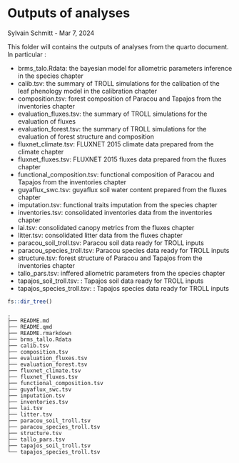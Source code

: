 # Outputs of analyses
Sylvain Schmitt -
Mar 7, 2024

This folder will contains the outputs of analyses from the quarto
document. In particular :

- brms_talo.Rdata: the bayesian model for allometric parameters
  inference in the species chapter
- calib.tsv: the summary of TROLL simulations for the calibation of the
  leaf phenology model in the calibration chapter
- composition.tsv: forest composition of Paracou and Tapajos from the
  inventories chapter
- evaluation_fluxes.tsv: the summary of TROLL simulations for the
  evaluation of fluxes
- evaluation_forest.tsv: the summary of TROLL simulations for the
  evaluation of forest structure and composition
- fluxnet_climate.tsv: FLUXNET 2015 climate data prepared from the
  climate chapter
- fluxnet_fluxes.tsv: FLUXNET 2015 fluxes data prepared from the fluxes
  chapter
- functional_composition.tsv: functional composition of Paracou and
  Tapajos from the inventories chapter
- guyaflux_swc.tsv: guyaflux soil water content prepared from the fluxes
  chapter
- imputation.tsv: functional traits imputation from the species chapter
- inventories.tsv: consolidated inventories data from the inventories
  chapter
- lai.tsv: consolidated canopy metrics from the fluxes chapter
- litter.tsv: consolidated litter data from the fluxes chapter
- paracou_soil_troll.tsv: Paracou soil data ready for TROLL inputs
- paracou_species_troll.tsv: Paracou species data ready for TROLL inputs
- structure.tsv: forest structure of Paracou and Tapajos from the
  inventories chapter
- tallo_pars.tsv: inffered allometric parameters from the species
  chapter
- tapajos_soil_troll.tsv: : Tapajos soil data ready for TROLL inputs
- tapajos_species_troll.tsv: : Tapajos species data ready for TROLL
  inputs

``` r
fs::dir_tree()
```

    .
    ├── README.md
    ├── README.qmd
    ├── README.rmarkdown
    ├── brms_tallo.Rdata
    ├── calib.tsv
    ├── composition.tsv
    ├── evaluation_fluxes.tsv
    ├── evaluation_forest.tsv
    ├── fluxnet_climate.tsv
    ├── fluxnet_fluxes.tsv
    ├── functional_composition.tsv
    ├── guyaflux_swc.tsv
    ├── imputation.tsv
    ├── inventories.tsv
    ├── lai.tsv
    ├── litter.tsv
    ├── paracou_soil_troll.tsv
    ├── paracou_species_troll.tsv
    ├── structure.tsv
    ├── tallo_pars.tsv
    ├── tapajos_soil_troll.tsv
    └── tapajos_species_troll.tsv
